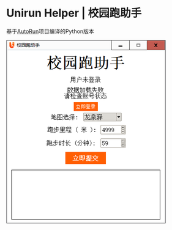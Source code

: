 # Unirun Helper | 校园跑助手

基于[AutoRun](https://github.com/msojocs/AutoRun)项目编译的Python版本



![intro](./files/intro.jpg)